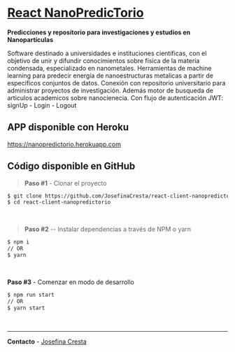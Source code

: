 # [React NanoPredicTorio](https://nanopredictorio.herokuapp.com)

**Predicciones y repositorio para investigaciones y estudios en Nanopartículas**

Software destinado a universidades e instituciones científicas, con el objetivo de unir y difundir conocimientos sobre física de la materia condensada, especializado en nanometales. Herramientas de machine learning para predecir energía de nanoestructuras metalicas a partir de especificos conjuntos de datos. Conexión con repositorio universitario para administrar proyectos de investigación. Además motor de busqueda de articulos academicos sobre nanocienecia. Con flujo de autenticación JWT: signUp - Login - Logout

## APP disponible con Heroku

https://nanopredictorio.herokuapp.com

## Código disponible en GitHub

> **Paso #1** - Clonar el proyecto

```bash
$ git clone https://github.com/JosefinaCresta/react-client-nanopredictorio.git
$ cd react-client-nanopredictorio
```

<br />

> **Paso #2** -- Instalar dependencias a través de NPM o yarn

```bash
$ npm i
// OR
$ yarn
```

<br />

**Paso #3** - Comenzar en modo de desarrollo

```bash
$ npm run start
// OR
$ yarn start
```
<br />

---

**Contacto** - [Josefina Cresta](https://github.com/JosefinaCresta#:~:text=can%20reach%20me-,in%20LinkedIn,-Customize%20your%20pins)
